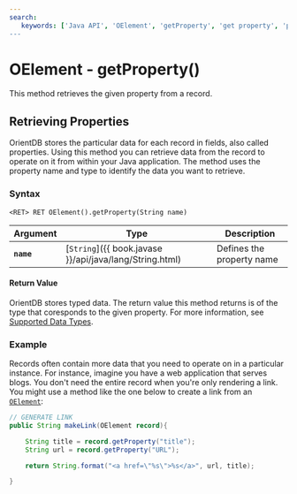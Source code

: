 ```yaml
---
search:
   keywords: ['Java API', 'OElement', 'getProperty', 'get property', 'properties]
---
```


# OElement - getProperty()

This method retrieves the given property from a record.

## Retrieving Properties

OrientDB stores the particular data for each record in fields, also called properties.  Using this method you can retrieve data from the record to operate on it from within your Java application.  The method uses the property name and type to identify the data you want to retrieve.

### Syntax

```
<RET> RET OElement().getProperty(String name)
```

| Argument | Type | Description |
|---|---|---|
| **`name`** | [`String`]({{ book.javase }}/api/java/lang/String.html) | Defines the property name |

#### Return Value

OrientDB stores typed data.  The return value this method returns is of the type that coresponds to the given property. For more information, see [Supported Data Types](../general/Types.md).

### Example

Records often contain more data that you need to operate on in a particular instance.  For instance, imagine you have a web application that serves blogs.  You don't need the entire record when you're only rendering a link.  You might use a method like the one below to create a link from an [`OElement`](Java-Ref-OElement.md):

```java
// GENERATE LINK
public String makeLink(OElement record){

	String title = record.getProperty("title");
	String url = record.getProperty("URL");

	return String.format("<a href=\"%s\">%s</a>", url, title);

}
```
